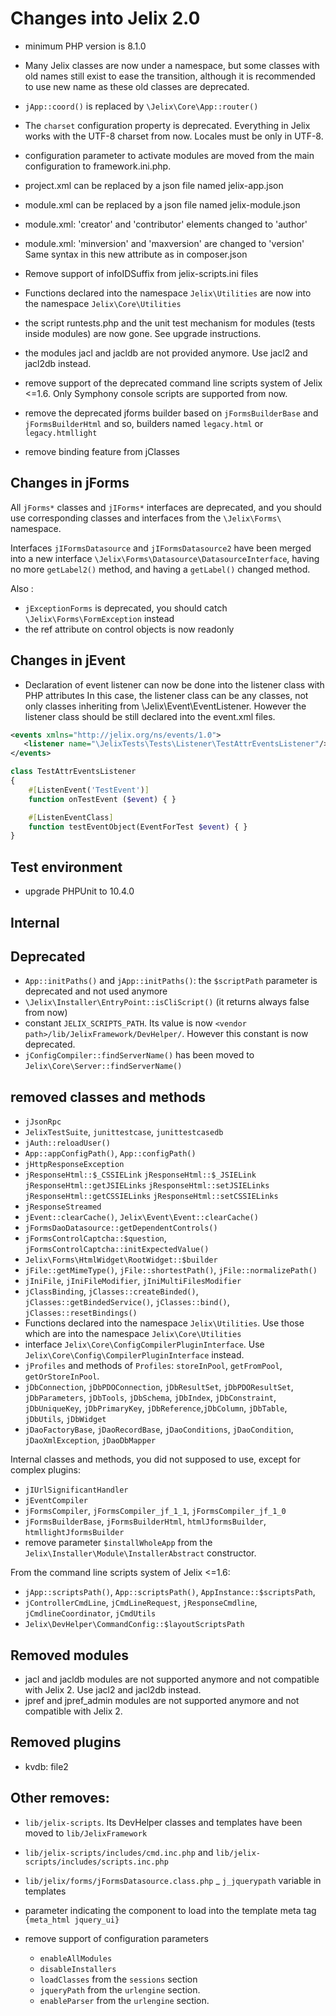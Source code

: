 # Changes into Jelix 2.0

- minimum PHP version is 8.1.0

- Many Jelix classes are now under a namespace, but some classes with old names
  still exist to ease the transition, although it is recommended to use new name
  as these old classes are deprecated.

- `jApp::coord()` is replaced by `\Jelix\Core\App::router()`

- The `charset` configuration property is deprecated. Everything in Jelix works
  with the UTF-8 charset from now. Locales must be only in UTF-8.

- configuration parameter to activate modules are moved from the main 
  configuration to framework.ini.php.

- project.xml can be replaced by a json file named jelix-app.json
- module.xml can be replaced by a json file named jelix-module.json

- module.xml: 'creator' and 'contributor' elements changed to 'author'
- module.xml: 'minversion' and 'maxversion' are changed to 'version'
    Same syntax in this new attribute as in composer.json

- Remove support of infoIDSuffix from jelix-scripts.ini files

- Functions declared into the namespace `Jelix\Utilities` are now into the namespace `Jelix\Core\Utilities`

- the script runtests.php and the unit test mechanism for modules
  (tests inside modules) are now gone. See upgrade instructions.
- the modules jacl and jacldb are not provided anymore. Use jacl2 and jacl2db instead.

- remove support of the deprecated command line scripts system of Jelix <=1.6. Only Symphony console scripts are supported from now.

- remove the deprecated jforms builder based on `jFormsBuilderBase` and `jFormsBuilderHtml`
  and so, builders named `legacy.html` or `legacy.htmllight`
- remove binding feature from jClasses

## Changes in jForms

All `jForms*` classes and `jIForms*` interfaces are deprecated, and you should
use corresponding classes and interfaces from the `\Jelix\Forms\` namespace.

Interfaces `jIFormsDatasource` and `jIFormsDatasource2` have been merged into a
new interface `\Jelix\Forms\Datasource\DatasourceInterface`, having no more
`getLabel2()` method, and having a `getLabel()` changed method.

Also :

- `jExceptionForms` is deprecated, you should catch `\Jelix\Forms\FormException` instead
- the ref attribute on control objects is now readonly

## Changes in jEvent

- Declaration of event listener can now be done into the listener class with PHP attributes
  In this case, the listener class can be any classes, not only classes inheriting
  from \Jelix\Event\EventListener. However the listener class should be still
  declared into the event.xml files.

```xml
<events xmlns="http://jelix.org/ns/events/1.0">
   <listener name="\JelixTests\Tests\Listener\TestAttrEventsListener"/>
</events>
```

```php
class TestAttrEventsListener
{
    #[ListenEvent('TestEvent')]
    function onTestEvent ($event) { }

    #[ListenEventClass]
    function testEventObject(EventForTest $event) { }
}
```

## Test environment

- upgrade PHPUnit to 10.4.0


## Internal


## Deprecated

- `App::initPaths()` and `jApp::initPaths()`: the `$scriptPath` parameter is deprecated and not used anymore
- `\Jelix\Installer\EntryPoint::isCliScript()` (it returns always false from now)
- constant `JELIX_SCRIPTS_PATH`. Its value is now `<vendor path>/lib/JelixFramework/DevHelper/`. However this constant is now deprecated.
- `jConfigCompiler::findServerName()` has been moved to `Jelix\Core\Server::findServerName()`


## removed classes and methods

- `jJsonRpc`
- `JelixTestSuite`, `junittestcase`, `junittestcasedb`
- `jAuth::reloadUser()`
- `App::appConfigPath()`, `App::configPath()`
- `jHttpResponseException`
- `jResponseHtml::$_CSSIELink` `jResponseHtml::$_JSIELink` `jResponseHtml::getJSIELinks` `jResponseHtml::setJSIELinks` `jResponseHtml::getCSSIELinks` `jResponseHtml::setCSSIELinks`
- `jResponseStreamed`
- `jEvent::clearCache()`, `Jelix\Event\Event::clearCache()`
- `jFormsDaoDatasource::getDependentControls()`
- `jFormsControlCaptcha::$question`, `jFormsControlCaptcha::initExpectedValue()`
- `Jelix\Forms\HtmlWidget\RootWidget::$builder`
- `jFile::getMimeType()`, `jFile::shortestPath()`, `jFile::normalizePath()`
- `jIniFile`, `jIniFileModifier`, `jIniMultiFilesModifier`
- `jClassBinding`, `jClasses::createBinded()`, `jClasses::getBindedService()`, `jClasses::bind()`, `jClasses::resetBindings()`  
- Functions declared into the namespace `Jelix\Utilities`. Use those which are into the namespace `Jelix\Core\Utilities`
- interface `Jelix\Core\ConfigCompilerPluginInterface`. Use `Jelix\Core\Config\CompilerPluginInterface` instead.
- `jProfiles` and methods of `Profiles`: `storeInPool`, `getFromPool`, `getOrStoreInPool`.
- `jDbConnection`, `jDbPDOConnection`, `jDbResultSet`, `jDbPDOResultSet`,
  `jDbParameters`, `jDbTools`, `jDbSchema`, `jDbIndex`, `jDbConstraint`,
  `jDbUniqueKey`, `jDbPrimaryKey`, `jDbReference`,`jDbColumn`, `jDbTable`,
  `jDbUtils`, `jDbWidget`
- `jDaoFactoryBase`, `jDaoRecordBase`, `jDaoConditions`, `jDaoCondition`,
  `jDaoXmlException`, `jDaoDbMapper`

Internal classes and methods, you did not supposed to use, except for complex plugins:

- `jIUrlSignificantHandler`
- `jEventCompiler`
- `jFormsCompiler`, `jFormsCompiler_jf_1_1`, `jFormsCompiler_jf_1_0`
- `jFormsBuilderBase`, `jFormsBuilderHtml`, `htmlJformsBuilder`, `htmllightJformsBuilder`
- remove parameter `$installWholeApp` from the `Jelix\Installer\Module\InstallerAbstract` constructor.

From the command line scripts system of Jelix <=1.6:

- `jApp::scriptsPath()`, `App::scriptsPath()`, `AppInstance::$scriptsPath`, 
- `jControllerCmdLine`, `jCmdLineRequest`, `jResponseCmdline`, `jCmdlineCoordinator`, `jCmdUtils`
- `Jelix\DevHelper\CommandConfig::$layoutScriptsPath`


## Removed modules

- jacl and jacldb modules are not supported anymore and not compatible with Jelix 2. Use jacl2 and jacl2db instead.
- jpref and jpref_admin modules are not supported anymore and not compatible with Jelix 2.

## Removed plugins

- kvdb: file2

## Other removes:

- `lib/jelix-scripts`. Its DevHelper classes and templates have been moved to `lib/JelixFramework`
- `lib/jelix-scripts/includes/cmd.inc.php` and `lib/jelix-scripts/includes/scripts.inc.php`
- `lib/jelix/forms/jFormsDatasource.class.php`
_ `j_jquerypath` variable in templates
- parameter indicating the component to load into the template meta tag `{meta_html jquery_ui}` 

- remove support of configuration parameters
  - `enableAllModules`
  - `disableInstallers`
  - `loadClasses` from the `sessions` section
  - `jqueryPath` from the `urlengine` section.
  - `enableParser` from the `urlengine` section.